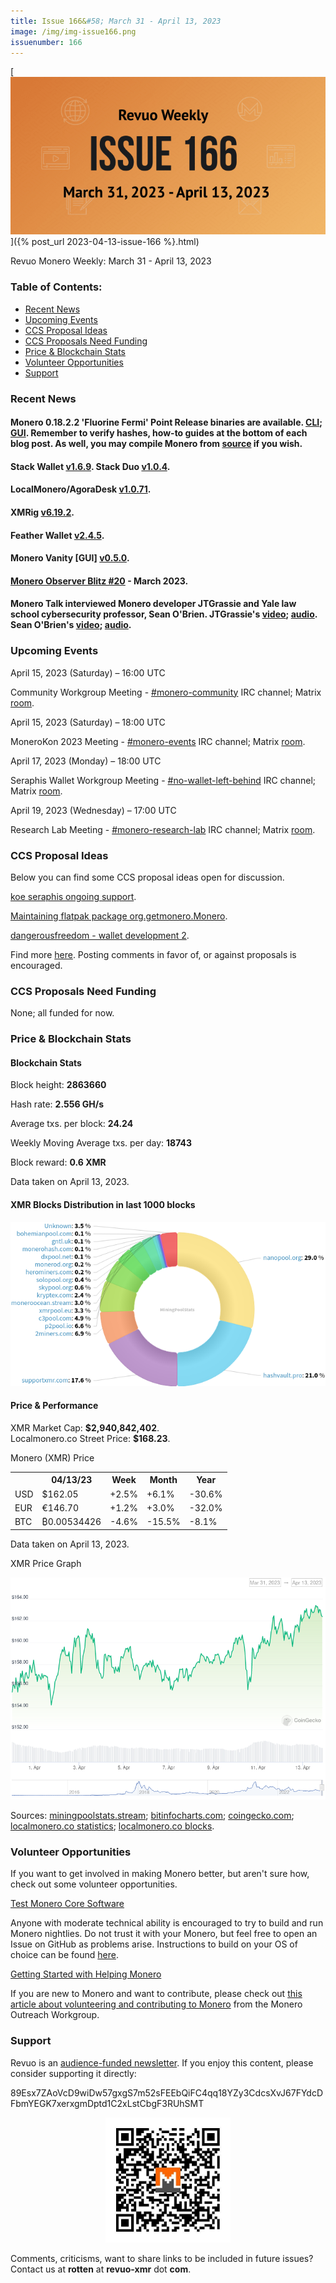 ```yaml
---
title: Issue 166&#58; March 31 - April 13, 2023
image: /img/img-issue166.png
issuenumber: 166
---
```

[<img src="/img/img-issue166.png" alt="Revuo Monero Weekly #166 Slide" class="img-lead">]({% post_url 2023-04-13-issue-166 %}.html)

<p class="text-lead">Revuo Monero Weekly: March 31 - April 13, 2023</p>
<!--more-->

<h3>Table of Contents:</h3>
<ul class="contents">
    <li><a href="#news">Recent News</a></li>
    <li><a href="#events">Upcoming Events</a></li>
    <li><a href="#ideas">CCS Proposal Ideas</a></li>
    <li><a href="#proposals">CCS Proposals Need Funding</a></li>
    <li><a href="#stats">Price & Blockchain Stats</a></li>
    <li><a href="#volunteer">Volunteer Opportunities</a></li>
    <li><a href="#support">Support</a></li>
</ul>

<h3 id="news">Recent News</h3>

<div class="newsbyte">
    <h4>Monero 0.18.2.2 'Fluorine Fermi' Point Release binaries are available. <a href="https://www.getmonero.org/2023/04/04/monero-0.18.2.2-released.html" target="_blank">CLI</a>; <a href="https://www.getmonero.org/2023/04/04/monero-GUI-0.18.2.2-released.html" target="_blank">GUI</a>. Remember to verify hashes, how-to guides at the bottom of each blog post. As well, you may compile Monero from <a href="https://github.com/monero-project/monero#compiling-monero-from-source" target="_blank">source</a> if you wish.</h4>
</div>

<div class="newsbyte">
    <h4>Stack Wallet <a href="https://github.com/cypherstack/stack_wallet/releases/tag/build_152" target="_blank">v1.6.9</a>. Stack Duo <a href="https://github.com/cypherstack/stack_duo/releases/tag/build_007" target="_blank">v1.0.4</a>.</h4>
</div>

<div class="newsbyte">
    <h4>LocalMonero/AgoraDesk <a href="https://github.com/AgoraDesk-LocalMonero/agoradesk-app-foss/releases/tag/v1.0.71" target="_blank">v1.0.71</a>.</h4>
</div>

<div class="newsbyte">
    <h4>XMRig <a href="https://github.com/xmrig/xmrig/releases/tag/v6.19.2" target="_blank">v6.19.2</a>.</h4>
</div>

<div class="newsbyte">
    <h4>Feather Wallet <a href="https://featherwallet.org/download/" target="_blank">v2.4.5</a>.</h4>
</div>

<div class="newsbyte">
    <h4>Monero Vanity [GUI] <a href="https://github.com/hinto-janai/monero-vanity/releases/tag/v0.5.0" target="_blank">v0.5.0</a>.</h4>
</div>

<div class="newsbyte">
    <h4><a href="https://monero.observer/monero-observer-blitz-march-2023/" target="_blank">Monero Observer Blitz #20</a> - March 2023.</h4>
</div>

<div class="newsbyte">
    <h4>Monero Talk interviewed Monero developer JTGrassie and Yale law school cybersecurity professor, Sean O'Brien. JTGrassie's <a href="https://piped.adminforge.de/watch?v=FRlXwQ3qrSE" target="_blank">video</a>; <a href="https://www.monerotalk.live/coming-to-consensus-on-how-best-to-preserve-monero-s-fungibility-w-jtgrassie" target="_blank">audio</a>. Sean O'Brien's <a href="https://piped.adminforge.de/watch?v=ZkQjq53e54Q" target="_blank">video</a>; <a href="https://www.monerotalk.live/sean-o-brien-on-monero-panquake-a-surveillance-capitalism-resistant-twitter" target="_blank">audio</a>.</h4>
</div>

<h3 id="events">Upcoming Events</h3>

<div class="event">
    <p class="date" markdown="1">April 15, 2023 (Saturday) – 16:00 UTC</p>
    <p markdown="1">Community Workgroup Meeting - <a href="irc://irc.libera.chat/#monero-community" target="_blank">#monero-community</a> IRC channel; Matrix <a href="https://matrix.to/#/#monero-community:monero.social" target="_blank">room</a>.</p>
</div>

<div class="event">
    <p class="date" markdown="1">April 15, 2023 (Saturday) – 18:00 UTC</p>
    <p markdown="1">MoneroKon 2023 Meeting - <a href="irc://irc.libera.chat/#monero-events" target="_blank">#monero-events</a> IRC channel; Matrix <a href="https://matrix.to/#/#monero-events:monero.social" target="_blank">room</a>.</p>
</div>

<div class="event">
    <p class="date" markdown="1">April 17, 2023 (Monday) – 18:00 UTC</p>
    <p markdown="1">Seraphis Wallet Workgroup Meeting - <a href="irc://irc.libera.chat/#no-wallet-left-behind" target="_blank">#no-wallet-left-behind</a> IRC channel; Matrix <a href="https://matrix.to/#/#no-wallet-left-behind:monero.social" target="_blank">room</a>.</p>
</div>

<div class="event">
    <p class="date" markdown="1">April 19, 2023 (Wednesday) – 17:00 UTC</p>
    <p markdown="1">Research Lab Meeting - <a href="irc://irc.libera.chat/#monero-research-lab" target="_blank">#monero-research-lab</a> IRC channel; Matrix <a href="https://matrix.to/#/#monero-research-lab:monero.social" target="_blank">room</a>.</p>
</div>

<h3 id="ideas">CCS Proposal Ideas</h3>

<p>Below you can find some CCS proposal ideas open for discussion.</p>

<div class="proposal">
<p><a href="https://repo.getmonero.org/monero-project/ccs-proposals/-/merge_requests/384" target="_blank">koe seraphis ongoing support</a>.</p>
</div>

<div class="proposal">
<p><a href="https://repo.getmonero.org/monero-project/ccs-proposals/-/merge_requests/381" target="_blank">Maintaining flatpak package org.getmonero.Monero</a>.</p>
</div>

<div class="proposal">
<p><a href="https://repo.getmonero.org/monero-project/ccs-proposals/-/merge_requests/377" target="_blank">dangerousfreedom - wallet development 2</a>.</p>
</div>

<div class="proposal">
<p>Find more <a href="https://ccs.getmonero.org/ideas/" target="_blank">here</a>. Posting comments in favor of, or against proposals is encouraged.</p>
</div>

<h3 id="proposals">CCS Proposals Need Funding</h3>

<p>None; all funded for now.</p>

<h3 id="stats">Price & Blockchain Stats</h3>

<h4 class="stat">Blockchain Stats</h4>

<div class="bcstats">
    <p>Block height: <b>2863660</b></p>
    <p>Hash rate: <b>2.556 GH/s</b></p>
    <p>Average txs. per block: <b>24.24</b></p>
    <p>Weekly Moving Average txs. per day: <b>18743</b></p>
    <p>Block reward: <b>0.6 XMR</b></p>
</div>
<p class="note">Data taken on April 13, 2023.</p>

<h4 class="stat">XMR Blocks Distribution in last 1000 blocks</h4>
<p><img src="/img/hashrate-pool-distribution-0413.png" alt="Hashrate Pool Distribution Pie Chart"/></p>

<h4 class="stat" id="price-stat">Price & Performance</h4>

<div class="price-intro">XMR Market Cap: <b>$2,940,842,402</b>.<br/>Localmonero.co Street Price: <b>$168.23</b>.</div>

<p class="table-title">Monero (XMR) Price</p>
<table class="price-table">
  <tr class="row1">
    <th></th>
    <th>04/13/23</th>
    <th>Week</th>
    <th>Month</th>
    <th>Year</th>
  </tr>
  <tr>
    <td data-th="XMR to">USD</td>
    <td data-th="04/13/23">$162.05</td>
    <td data-th="Week" class="green">+2.5%</td>
    <td data-th="Month" class="green">+6.1%</td>
    <td data-th="Year" class="red">-30.6%</td>
  </tr>
  <tr class="row3">
    <td data-th="XMR to">EUR</td>
    <td data-th="04/13/23">€146.70</td>
    <td data-th="Week" class="green">+1.2%</td>
    <td data-th="Month" class="green">+3.0%</td>
    <td data-th="Year" class="red">-32.0%</td>
  </tr>
  <tr>
    <td data-th="XMR to">BTC</td>
    <td data-th="04/13/23">₿0.00534426</td>
    <td data-th="Week" class="red">-4.6%</td>
    <td data-th="Month" class="red">-15.5%</td>
    <td data-th="Year" class="red">-8.1%</td>
  </tr>
</table>
<p class="note">Data taken on April 13, 2023.</p>

<p class="table-title">XMR Price Graph</p>

![XMR Price Graph 03/31/23-04/13/23](/img/weekly-chart-0413.png "XMR Price Graph 03/31/23-04/13/23")

Sources: <a href="https://miningpoolstats.stream/monero" target="_blank">miningpoolstats.stream</a>; <a href="https://bitinfocharts.com/monero/" target="_blank">bitinfocharts.com</a>; <a href="https://www.coingecko.com/en/coins/monero" target="_blank">coingecko.com</a>; <a href="https://localmonero.co/statistics" target="_blank">localmonero.co statistics</a>; <a href="https://localmonero.co/blocks" target="_blank">localmonero.co blocks</a>.

<h3 id="volunteer">Volunteer Opportunities</h3>

<p>If you want to get involved in making Monero better, but aren't sure how, check out some volunteer opportunities.</p>

<div class="newsbyte">
    <p class="date"><a href="https://github.com/monero-project/monero" target="_blank">Test Monero Core Software</a></p>
    <p>Anyone with moderate technical ability is encouraged to try to build and run Monero nightlies. Do not trust it with your Monero, but feel free to open an Issue on GitHub as problems arise. Instructions to build on your OS of choice can be found <a href="https://github.com/monero-project/monero#compiling-monero-from-source" target="_blank">here</a>. </p>
</div>

<div class="newsbyte">
    <p class="date"><a href="https://github.com/monero-project/monero" target="_blank">Getting Started with Helping Monero</a></p>
    <p>If you are new to Monero and want to contribute, please check out <a href="https://www.monerooutreach.org/stories/getting-started-helping-monero.php" target="_blank">this article about volunteering and contributing to Monero</a> from the Monero Outreach Workgroup. </p>
</div>

<h3 id="support">Support</h3>

<p markdown="1">Revuo is an <a href="https://revuo-xmr.com/support/">audience-funded newsletter</a>. If you enjoy this content, please consider supporting it directly:</p>

<p class="address" markdown="1">89Esx7ZAoVcD9wiDw57gxgS7m52sFEEbQiFC4qq18YZy3CdcsXvJ67FYdcDFbmYEGK7xerxgmDptd1C2xLstCbgF3RUhSMT</p>

<p><center><a href="monero:89Esx7ZAoVcD9wiDw57gxgS7m52sFEEbQiFC4qq18YZy3CdcsXvJ67FYdcDFbmYEGK7xerxgmDptd1C2xLstCbgF3RUhSMT" class="qr"><img src="/img/donate-monero.jpg" style="max-width: 200px;"/></a></center></p>

Comments, criticisms, want to share links to be included in future issues? Contact us at **rotten** at **revuo-xmr** dot **com**.
